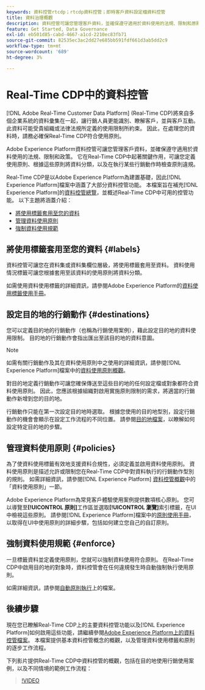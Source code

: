 ```yaml
---
keywords: 資料控管rtcdp；rtcdp資料控管；即時客戶資料設定檔資料控管
title: 資料治理概觀
description: 資料控管可讓您管理客戶資料，並確保遵守適用於資料使用的法規、限制和原則。
feature: Get Started, Data Governance
exl-id: eb501d85-cabd-4667-a1cd-2210ec83fb71
source-git-commit: 82535ec3ac2dd27e685bb591fdf661d3ab5dd2c9
workflow-type: tm+mt
source-wordcount: '689'
ht-degree: 3%

---
```


# Real-Time CDP中的資料控管

[!DNL Adobe Real-Time Customer Data Platform] (Real-Time CDP)將來自多個企業系統的資料彙集在一起，讓行銷人員更能識別、瞭解客戶，並與客戶互動。 此資料可能受貴組織或法律法規所定義的使用限制所約束。 因此，在處理您的資料時，請務必確保Real-Time CDP符合使用原則。

Adobe Experience Platform資料控管可讓您管理客戶資料，並確保遵守適用於資料使用的法規、限制和政策。 它在Real-Time CDP中起著關鍵作用，可讓您定義使用原則、根據這些原則將資料分類，以及在執行某些行銷動作時檢查原則違規。

Real-Time CDP是以Adobe Experience Platform為建置基礎，因此[!DNL Experience Platform]檔案中涵蓋了大部分資料控管功能。 本檔案旨在補充[!DNL Experience Platform]的[資料控管總覽](../../data-governance/home.md)，並概述Real-Time CDP中可用的控管功能。 以下主題將涵蓋介紹：

* [將使用標籤套用至您的資料](#labels)
* [管理資料使用原則](#policies)
* [強制資料使用規範](#enforce)

## 將使用標籤套用至您的資料 {#labels}

資料控管可讓您在資料集或資料集欄位層級，將使用標籤套用至資料。 資料使用情況標籤可讓您根據套用至該資料的使用原則將資料分類。

如需使用資料使用標籤的詳細資訊，請參閱Adobe Experience Platform的[資料使用標籤使用手冊](../../data-governance/labels/overview.md)。

## 設定目的地的行銷動作 {#destinations}

您可以定義目的地的行銷動作（也稱為行銷使用案例），藉此設定目的地的資料使用限制。 目的地的行銷動作會指出匯出至該目的地的資料意圖。

>[!NOTE]
>
>如需有關行銷動作及其在資料使用原則中之使用的詳細資訊，請參閱[!DNL Experience Platform]檔案中的[資料使用原則概觀](../../data-governance/policies/overview.md)。

對目的地定義行銷動作可讓您確保傳送至這些目的地的任何設定檔或對象都符合資料使用原則。 因此，您應該根據組織對啟用實施原則限制的需求，將適當的行銷動作新增到您的目的地。

行銷動作只能在第一次設定目的地時選取。 根據您使用的目的地型別，設定行銷動作的機會會顯示在設定工作流程的不同位置。 請參閱[目的地檔案](../destinations/overview.md)，以瞭解如何設定特定目的地的步驟。

## 管理資料使用原則 {#policies}

為了使資料使用標籤有效地支援資料合規性，必須定義並啟用資料使用原則。 資料使用原則是描述允許或限制您在Real-Time CDP中對資料執行的行銷動作型別的規則。 如需詳細資訊，請參閱[!DNL Experience Platform] [資料控管概觀](../../data-governance/home.md)中的「資料使用原則」一節。

Adobe Experience Platform為常見客戶體驗使用案例提供數項核心原則。 您可以導覽至&#x200B;**[!UICONTROL 原則]**&#x200B;工作區並選取&#x200B;**[!UICONTROL 瀏覽]**&#x200B;索引標籤，在UI中檢視這些原則。 請參閱[!DNL Experience Platform]檔案中的[原則使用手冊](../../data-governance/policies/user-guide.md)，以取得在UI中使用原則的詳細步驟，包括如何建立您自己的自訂原則。

## 強制資料使用規範 {#enforce}

一旦標籤資料並定義使用原則，您就可以強制資料使用符合原則。 在Real-Time CDP中啟用目的地的對象時，資料控管會在任何違規發生時自動強制執行使用原則。

如需詳細資訊，請參閱[自動原則執行](../../data-governance/enforcement/auto-enforcement.md)上的檔案。

## 後續步驟

現在您已瞭解Real-Time CDP上的主要資料控管功能以及[!DNL Experience Platform]如何啟用這些功能，請繼續參閱[Adobe Experience Platform上的資料控管檔案](../../data-governance/home.md)。 本檔案提供基本資料控管概念的概觀，以及管理資料使用標籤和原則的逐步工作流程。

下列影片提供Real-Time CDP中資料控管的概觀，包括在目的地使用行銷使用案例，以及不同情境的範例工作流程：

>[!VIDEO](https://video.tv.adobe.com/v/33631?quality=12&learn=on)
